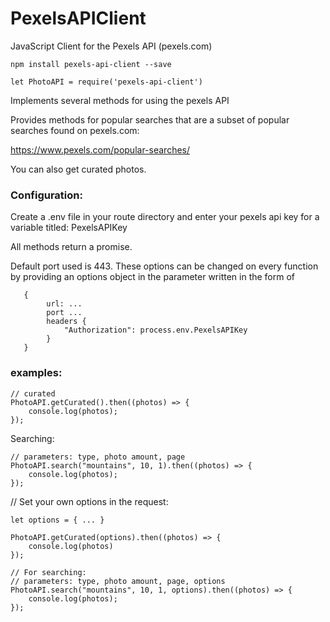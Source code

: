 # PexelsAPIClient
JavaScript Client for the Pexels API (pexels.com)

```
npm install pexels-api-client --save
```

```
let PhotoAPI = require('pexels-api-client')
```


Implements several methods for using the pexels API

Provides methods for popular searches that are a subset of popular searches
found on pexels.com:

https://www.pexels.com/popular-searches/

You can also get curated photos.

### Configuration:

Create a .env file in your route directory and enter your
pexels api key for a variable titled: PexelsAPIKey

All methods return a promise.

Default port used is 443. These options
can be changed on every function by providing an options
object in the parameter written in the form of 

```
   {
        url: ...
        port ...
        headers {
            "Authorization": process.env.PexelsAPIKey
        }
   }
```


### examples: 

```
// curated
PhotoAPI.getCurated().then((photos) => {
    console.log(photos);
});
```


Searching:

```
// parameters: type, photo amount, page
PhotoAPI.search("mountains", 10, 1).then((photos) => {
    console.log(photos);
});
```

// Set your own options in the request:

```
let options = { ... }

PhotoAPI.getCurated(options).then((photos) => {
    console.log(photos)
});

// For searching:
// parameters: type, photo amount, page, options
PhotoAPI.search("mountains", 10, 1, options).then((photos) => {
    console.log(photos);
});
```